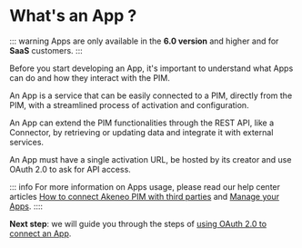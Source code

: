 # What's an App ?

::: warning
Apps are only available in the **6.0 version** and higher and for **SaaS** customers.
:::

Before you start developing an App, it's important to understand what Apps can do and how they interact with the PIM.

An App is a service that can be easily connected to a PIM, directly from the PIM, 
with a streamlined process of activation and configuration.

An App can extend the PIM functionalities through the REST API, like a Connector, 
by retrieving or updating data and integrate it with external services.

An App must have a single activation URL, be hosted by its creator and use OAuth 2.0 to ask for API access.

::: info
For more information on Apps usage, please read our help center articles
[How to connect Akeneo PIM with third parties](https://help.akeneo.com/pim/serenity/articles/how-to-connect-my-pim-with-apps.html)
and [Manage your Apps](https://help.akeneo.com/pim/serenity/articles/manage-your-apps.html).
::::

**Next step**: we will guide you through the steps of [using OAuth 2.0 to connect an App](/apps/using-oauth2.html).
